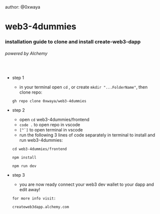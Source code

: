 author: @0xwaya
# web3-4dummies


### installation guide to clone and install  create-web3-dapp 
###### powered by Alchemy
</br>

* step 1
    - in your terminal open ```cd``` , or create ```mkdir "...FolderName"```, then clone repo:
    ```
    gh repo clone 0xwaya/web3-4dummies
    ```

* step 2
    - open ```cd``` web3-4dummies/frontend 
    -  ```code .``` to open repo in vscode
    - ```[^`]``` to open terminal in vscode
    - run the following 3 lines of code separately in terminal to install and run web3-4dummies:

    ``` 
    cd web3-4dummies/frontend

    npm install

    npm run dev
   ```

* step 3
    - you are now ready connect your web3 dev wallet to your dapp and edit away!

    ```
    for more info visit:

    createweb3dapp.alchemy.com

    ```


